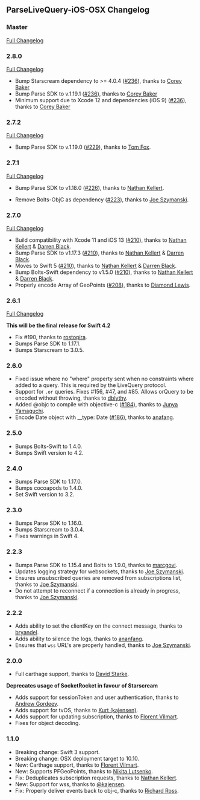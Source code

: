 ## ParseLiveQuery-iOS-OSX Changelog

### Master

[Full Changelog](https://github.com/parse-community/ParseLiveQuery-iOS-OSX/compare/2.7.2...master)

### 2.8.0

[Full Changelog](https://github.com/parse-community/ParseLiveQuery-iOS-OSX/compare/2.7.2...2.7.3)

- Bump Starscream dependency to >= 4.0.4 ([#236](https://github.com/parse-community/ParseLiveQuery-iOS-OSX/pull/236)), thanks to [Corey Baker](https://github.com/cbaker6)
- Bump Parse SDK to v.1.19.1 ([#236](https://github.com/parse-community/ParseLiveQuery-iOS-OSX/pull/236)), thanks to [Corey Baker](https://github.com/cbaker6)
- Minimum support due to Xcode 12 and dependencies (iOS 9) ([#236](https://github.com/parse-community/ParseLiveQuery-iOS-OSX/pull/236)), thanks to [Corey Baker](https://github.com/cbaker6)


### 2.7.2

[Full Changelog](https://github.com/parse-community/ParseLiveQuery-iOS-OSX/compare/2.7.1...2.7.2)

- Bump Parse SDK to v.1.19.0 ([#229](https://github.com/parse-community/ParseLiveQuery-iOS-OSX/pull/229)), thanks to [Tom Fox](https://github.com/TomWFox).

### 2.7.1

[Full Changelog](https://github.com/parse-community/ParseLiveQuery-iOS-OSX/compare/2.7.0...2.7.1)

- Bump Parse SDK to v1.18.0
([#226](https://github.com/parse-community/ParseLiveQuery-iOS-OSX/pull/226)), thanks to [Nathan Kellert](https://github.com/noobs2ninjas).

- Remove Bolts-ObjC as dependency
([#223](https://github.com/parse-community/ParseLiveQuery-iOS-OSX/pull/223)), thanks to [Joe Szymanski](https://github.com/JoeSzymanski).

### 2.7.0

[Full Changelog](https://github.com/parse-community/ParseLiveQuery-iOS-OSX/compare/2.6.1...2.7.0)

- Build compatibility with Xcode 11 and iOS 13 ([#210](https://github.com/parse-community/ParseLiveQuery-iOS-OSX/pull/210)), thanks to [Nathan Kellert](https://github.com/noobs2ninjas) & [Darren Black](https://github.com/drdaz).
- Bump Parse SDK to v1.17.3 ([#210](https://github.com/parse-community/ParseLiveQuery-iOS-OSX/pull/210)), thanks to [Nathan Kellert](https://github.com/noobs2ninjas) & [Darren Black](https://github.com/drdaz).
- Moves to Swift 5 ([#210](https://github.com/parse-community/ParseLiveQuery-iOS-OSX/pull/210)), thanks to [Nathan Kellert](https://github.com/noobs2ninjas) & [Darren Black](https://github.com/drdaz).
- Bump Bolts-Swift dependency to v1.5.0 ([#210](https://github.com/parse-community/ParseLiveQuery-iOS-OSX/pull/210)), thanks to [Nathan Kellert](https://github.com/noobs2ninjas) & [Darren Black](https://github.com/drdaz).
- Properly encode Array of GeoPoints ([#208](https://github.com/parse-community/ParseLiveQuery-iOS-OSX/pull/208)), thanks to [Diamond Lewis](https://github.com/dplewis).

### 2.6.1

[Full Changelog](https://github.com/parse-community/ParseLiveQuery-iOS-OSX/compare/2.6.0...2.6.1)

**This will be the final release for Swift 4.2**

- Fix #190, thanks to [rostopira](https://github.com/rostopira).
- Bumps Parse SDK to 1.17.1.
- Bumps Starscream to 3.0.5.

### 2.6.0

- Fixed issue where no "where" property sent when no constraints where added to a query. This is required by the LiveQuery protocol. 
- Support for `.or` queries. Fixes #156, #47, and #85. Allows orQuery to be encoded without throwing, thanks to [dblythy](https://github.com/dblythy).
- Added @objc to compile with objective-c ([#184](https://github.com/parse-community/ParseLiveQuery-iOS-OSX/pull/184)), thanks to [Junya Yamaguchi](https://github.com/junya100).
- Encode Date object with __type: Date ([#186](https://github.com/parse-community/ParseLiveQuery-iOS-OSX/pull/186)), thanks to [anafang](https://github.com/ananfang).

### 2.5.0

- Bumps Bolts-Swift to 1.4.0.
- Bumps Swift version to 4.2.

### 2.4.0

- Bumps Parse SDK to 1.17.0.
- Bumps cocoapods to 1.4.0.
- Set Swift version to 3.2.

### 2.3.0

- Bumps Parse SDK to 1.16.0.
- Bumps Starscream to 3.0.4.
- Fixes warnings in Swift 4.

### 2.2.3

- Bumps Parse SDK to 1.15.4 and Bolts to 1.9.0, thanks to [marcgovi](https://github.com/marcgovi).
- Updates logging strategy for websockets, thanks to [Joe Szymanski](https://github.com/JoeSzymanski).
- Ensures unsubscribed queries are removed from subscriptions list, thanks to [Joe Szymanski](https://github.com/JoeSzymanski).
- Do not attempt to reconnect if a connection is already in progress, thanks to [Joe Szymanski](https://github.com/JoeSzymanski).

### 2.2.2

- Adds ability to set the clientKey on the connect message, thanks to [bryandel](https://github.com/bryandel).
- Adds ability to silence the logs, thanks to [ananfang](https://github.com/ananfang).
- Ensures that `wss` URL's are properly handled, thanks to [Joe Szymanski](https://github.com/JoeSzymanski).

### 2.0.0

- Full carthage support, thanks to [David Starke](https://github.com/dstarke).

**Deprecates usage of SocketRocket in favour of Starscream**

- Adds support for sessionToken and user authentication, thanks to [Andrew Gordeev](https://github.com/andrew8712).
- Adds support for tvOS, thanks to [Kurt (kajensen)](https://github.com/kajensen).
- Adds support for updating subscription, thanks to [Florent Vilmart](https://github.com/flovilmart).
- Fixes for object decoding.

### 1.1.0

- Breaking change: Swift 3 support.
- Breaking change: OSX deployment target to 10.10.
- New: Carthage support, thanks to [Florent Vilmart](https://github.com/flovilmart).
- New: Supports PFGeoPoints, thanks to [Nikita Lutsenko](https://github.com/nlutsenko).
- Fix: Deduplicates subscription requests, thanks to [Nathan Kellert](https://github.com/noobs2ninjas).
- New: Support for wss, thanks to [@kajensen](https://github.com/kajensen).
- Fix: Properly deliver events back to obj-c, thanks to [Richard Ross](https://github.com/richardjrossiii).

